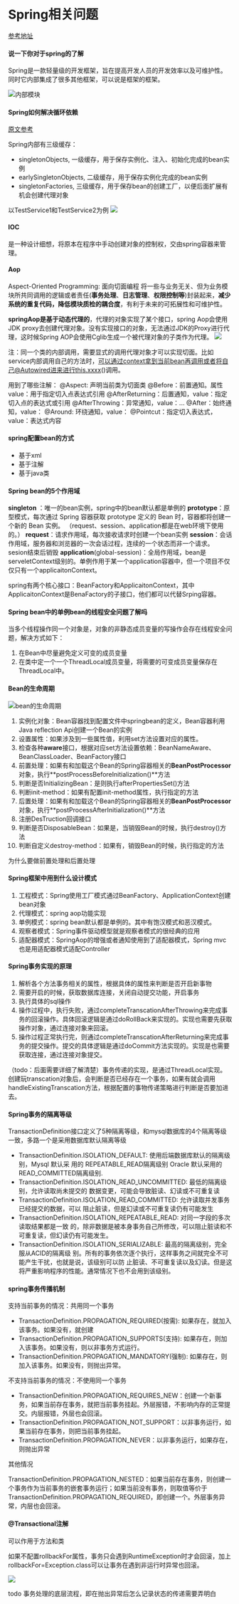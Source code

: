 # Spring相关问题

[参考地址](https://snailclimb.gitee.io/javaguide/#/docs/system-design/framework/spring/spring-knowledge-and-questions-summary?id=%e4%bb%80%e4%b9%88%e6%98%af-spring-%e6%a1%86%e6%9e%b6)

#### 说一下你对于spring的了解

Spring是一款轻量级的开发框架，旨在提高开发人员的开发效率以及可维护性。
同时它内部集成了很多其他框架，可以说是框架的框架。

![内部模块](https://guide-blog-images.oss-cn-shenzhen.aliyuncs.com/github/javaguide/jvme0c60b4606711fc4a0b6faf03230247a.png)





#### Spring如何解决循环依赖

[原文参考](https://cloud.tencent.com/developer/article/1769948)

Spring内部有三级缓存：
- singletonObjects, 一级缓存，用于保存实例化、注入、初始化完成的bean实例
- earlySingletonObjects, 二级缓存，用于保存实例化完成的bean实例
- singletonFactories, 三级缓存，用于保存bean的创建工厂，以便后面扩展有机会创建代理对象

以TestService1和TestService2为例
![](https://i.bmp.ovh/imgs/2022/05/16/e2b7562846b99295.png)

#### IOC

是一种设计细想，将原本在程序中手动创建对象的控制权，交由spring容器来管理。

#### Aop

Aspect-Oriented Programming: 面向切面编程
将一些与业务无关、但为业务模块所共同调用的逻辑或者责任(**事务处理**、**日志管理**、**权限控制等**)封装起来，**减少系统的重复代码，降低模块质检的耦合度**，有利于未来的可拓展性和可维护性。

**springAop是基于动态代理的**，代理的对象实现了某个接口，spring Aop会使用JDK proxy去创建代理对象。没有实现接口的对象，无法通过JDK的Proxy进行代理，这时候Spring AOP会使用Cglib生成一个被代理对象的子类作为代理。
![](https://images.xiaozhuanlan.com/photo/2019/926dfc549b06d280a37397f9fd49bf9d.jpg)

注：同一个类的内部调用，需要显式的调用代理对象才可以实现切面。比如service内部调用自己的方法时，可以通过context拿到当前bean再调用或者将自己@Autowired进来进行this.xxxx()调用。

用到了哪些注解：
@Aspect: 声明当前类为切面类
@Before：前置通知。属性value：用于指定切入点表达式引用
@AfterReturning：后置通知，value：指定切入点的表达式或引用
@AfterThrowing：异常通知，value：...
@After：始终通知，value：
@Around: 环绕通知，value：
@Pointcut：指定切入表达式，value：表达式内容

#### spring配置bean的方式

- 基于xml
- 基于注解
- 基于java类



#### Spring bean的5个作用域

**singleton** ：唯一的bean实例，spring中的bean默认都是单例的
**prototype**：原型模式，每次通过 Spring 容器获取 prototype 定义的 Bean 时，容器都将创建一个新的 Bean 实例。
（request、session、application都是在web环境下使用的。）
**request**：请求作用域，每次接收请求时创建一个bean实例
**session**：会话作用域，服务器和浏览器的一次会话过程，连续的一个状态而非一个请求。sesion结束后销毁
**application**(global-session)：全局作用域，bean是serveletContext级别的。单例作用于某一个application容器中，但一个项目不仅仅只有一个applicaitonContext。

spring有两个核心接口：BeanFactory和ApplicaitonContext，其中ApplicaitonContext是BenaFactory的子接口，他们都可以代替Srping容器。

#### Spring bean中的单例bean的线程安全问题了解吗

当多个线程操作同一个对象是，对象的非静态成员变量的写操作会存在线程安全问题，解决方式如下：

1. 在Bean中尽量避免定义可变的成员变量
2. 在类中定一个一个ThreadLocal成员变量，将需要的可变成员变量保存在ThreadLocal中。

#### Bean的生命周期

![bean的生命周期](https://images.xiaozhuanlan.com/photo/2019/b5d264565657a5395c2781081a7483e1.jpg)

1. 实例化对象：Bean容器找到配置文件中springbean的定义，Bean容器利用Java reflection Api创建一个Bean的实例
2. 设置属性：如果涉及到一些属性值，利用set方法设置对应的属性。
3. 检查各种**aware**接口，根据对应set方法设置依赖：BeanNameAware、BeanClassLoader、BeanFactory接口
4. 前置处理：如果有和加载这个Bean的Spring容器相关的**BeanPostProcessor**对象，执行**postProcessBeforeInitialization()**方法
5. 判断是否InitializingBean：是则执行afterPropertiesSet()方法
6. 判断init-method：如果有配置init-method属性，执行指定的方法
7. 后置处理：如果有和加载这个Bean的Spring容器相关的**BeanPostProcessor**对象，执行**postProcessAfterInitialization()**方法
8. 注册DesTruction回调接口
9. 判断是否DisposableBean：如果是，当销毁Bean的时候，执行destroy()方法
10. 判断自定义destroy-method：如果有，销毁Bean的时候，执行指定的方法

为什么要做前置处理和后置处理

#### Spring框架中用到什么设计模式

1. 工程模式：Spring使用工厂模式通过BeanFactory、ApplicationContext创建bean对象
2. 代理模式：spring aop功能实现
3. 单例模式：spring bean默认都是单例的。其中有饱汉模式和恶汉模式。
4. 观察者模式：Spring事件驱动模型就是观察者模式的很经典的应用
5. 适配器模式：SpringAop的增强或者通知使用到了适配器模式，Spring mvc也是用适配器模式适配Controller



#### Spring事务实现的原理

1. 解析各个方法事务相关的属性，根据具体的属性来判断是否开启新事物
2. 需要开启的时候，获取数据库连接，关闭自动提交功能，开启事务
3. 执行具体的sql操作
4. 操作过程中，执行失败，通过completeTranscationAfterThrowing来完成事务的回滚操作。具体回滚逻辑是通过doRollBack来实现的。实现也需要先获取操作对象，通过连接对象来回滚。
5. 操作过程正常执行完，则通过completeTranscationAfterReturning来完成事务的提交操作。提交的具体逻辑是通过doCommit方法实现的。实现是也需要获取连接，通过连接对象提交。

（todo：后面需要详细了解清楚）事务传递的实现，是通过ThreadLocal实现。
创建玩transcation对象后，会判断是否已经存在一个事务，如果有就会调用handleExistingTranscation方法，根据配置的事物传递策略进行判断是否要加进去。



#### Spring事务的隔离等级

TransactionDefinition接口定义了5种隔离等级，和mysql数据库的4个隔离等级一致，多路一个是采用数据库默认隔离等级

- TransactionDefinition.ISOLATION_DEFAULT: 使⽤后端数据库默认的隔离级别，Mysql 默认采 
    ⽤的 REPEATABLE_READ隔离级别 Oracle 默认采⽤的 READ_COMMITTED隔离级别. 
- TransactionDefinition.ISOLATION_READ_UNCOMMITTED: 最低的隔离级别，允许读取尚未提交的 
    数据变更，可能会导致脏读、幻读或不可重复读
- TransactionDefinition.ISOLATION_READ_COMMITTED: 允许读取并发事务已经提交的数据，可以 
    阻⽌脏读，但是幻读或不可重复读仍有可能发⽣
- TransactionDefinition.ISOLATION_REPEATABLE_READ: 对同⼀字段的多次读取结果都是⼀致 
    的，除⾮数据是被本身事务⾃⼰所修改，可以阻⽌脏读和不可重复读，但幻读仍有可能发⽣。 
- TransactionDefinition.ISOLATION_SERIALIZABLE: 最⾼的隔离级别，完全服从ACID的隔离级 
    别。所有的事务依次逐个执⾏，这样事务之间就完全不可能产⽣⼲扰，也就是说，该级别可以防 
    ⽌脏读、不可重复读以及幻读。但是这将严重影响程序的性能。通常情况下也不会⽤到该级别。

#### spring事务传播机制

支持当前事务的情况：共用同一个事务

- TransactionDefinition.PROPAGATION_REQUIRED(按需): 如果存在，就加入该事务。如果没有，就创建
- TransactionDefinition.PROPAGATION_SUPPORTS(支持): 如果存在，则加入该事务。如果没有，则以非事务方式运行。
- TransactionDefinition.PROPAGATION_MANDATORY(强制): 如果存在，则加入该事务。如果没有，则抛出异常。

不支持当前事务的情况：不使用同一个事务

- TransactionDefinition.PROPAGATION_REQUIRES_NEW：创建一个新事务，如果当前存在事务，就把当前事务挂起。外层报错，不影响内存的正常提交。内层报错，外层也会回滚。
- TransactionDefinition.PROPAGATION_NOT_SUPPORT：以非事务运行，如果当前存在事务，则把当前事务挂起。
- TransactionDefinition.PROPAGATION_NEVER：以非事务运行，如果存在，则抛出异常

其他情况

TransactionDefinition.PROPAGATION_NESTED：如果当前存在事务，则创建一个事务作为当前事务的嵌套事务运行；如果当前没有事务，则取值等价于TransactionDefinition.PROPAGATION_REQUIRED，即创建一个。外层事务异常，内层也会回滚。



####      @Transactional注解

可以作用于方法和类

如果不配置rollbackFor属性，事务只会遇到RuntimeException时才会回滚，加上rollbackFor=Exception.class可以让事务在遇到非运行时异常也回滚。

![](https://atts.w3cschool.cn/attachments/image/20210802/1627886982927185.png)



todo 事务处理的底层流程，即在抛出异常后怎么记录状态的传递需要弄明白